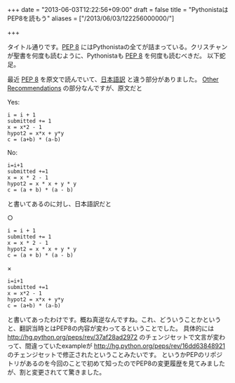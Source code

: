 +++
date = "2013-06-03T12:22:56+09:00"
draft = false
title = "PythonistaはPEP8を読もう"
aliases = ["/2013/06/03/122256000000/"]

+++

タイトル通りです。[PEP 8][PEP 8] にはPythonistaの全てが詰まっている。クリスチャンが聖書を何度も読むように、Pythonistaも [PEP 8][PEP 8] を何度も読むべきだ。
以下蛇足。

最近 [PEP 8][PEP 8] を原文で読んでいて、[日本語訳](http://oldriver.org/python/pep-0008j.html) と違う部分がありました。
[Other Recommendations](http://www.python.org/dev/peps/pep-0008/#other-recommendations) の部分なんですが、原文だと

Yes:

```
i = i + 1
submitted += 1
x = x*2 - 1
hypot2 = x*x + y*y
c = (a+b) * (a-b)
```

No:

```
i=i+1
submitted +=1
x = x * 2 - 1
hypot2 = x * x + y * y
c = (a + b) * (a - b)
```

と書いてあるのに対し、日本語訳だと

○

```
i = i + 1
submitted += 1
x = x * 2 - 1
hypot2 = x * x + y * y
c = (a + b) * (a - b)
```

×

```
i=i+1
submitted +=1
x = x*2 - 1
hypot2 = x*x + y*y
c = (a+b) * (a-b)
```

と書いてあったわけです。概ね真逆なんですね。これ、どういうことかというと、翻訳当時とはPEP8の内容が変わってるということでした。
具体的には http://hg.python.org/peps/rev/37af28ad2972 のチェンジセットで文言が変わって、間違っていたexampleが http://hg.python.org/peps/rev/16dd63848921 のチェンジセットで修正されたということみたいです。
というかPEPのリポジトリがあるのを今回のことで初めて知ったのでPEP8の変更履歴を見てみましたが、割と変更されてて驚きました。

[PEP 8]: http://www.python.org/dev/peps/pep-0008
